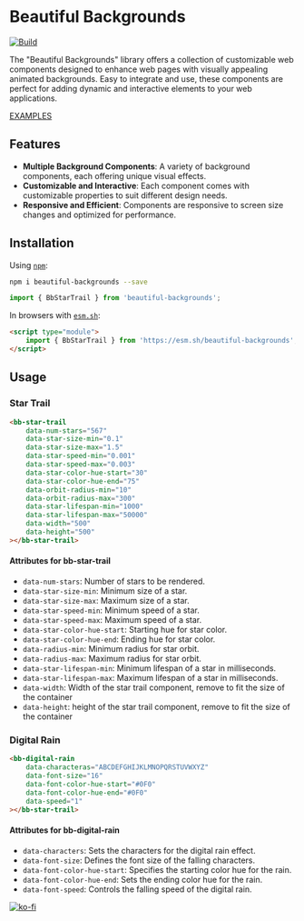 # Beautiful Backgrounds

[![Build][build-badge]][build]

The "Beautiful Backgrounds" library offers a collection of customizable web components designed to enhance web pages with visually appealing animated backgrounds. Easy to integrate and use, these components are perfect for adding dynamic and interactive elements to your web applications.

[EXAMPLES][examples]

## Features

-   **Multiple Background Components**: A variety of background components, each offering unique visual effects.
-   **Customizable and Interactive**: Each component comes with customizable properties to suit different design needs.
-   **Responsive and Efficient**: Components are responsive to screen size changes and optimized for performance.

## Installation

Using [`npm`][npm]:

```sh
npm i beautiful-backgrounds --save
```

```js
import { BbStarTrail } from 'beautiful-backgrounds';
```

In browsers with [`esm.sh`][esmsh]:

```html
<script type="module">
    import { BbStarTrail } from 'https://esm.sh/beautiful-backgrounds';
</script>
```

## Usage

### Star Trail

```html
<bb-star-trail
    data-num-stars="567"
    data-star-size-min="0.1"
    data-star-size-max="1.5"
    data-star-speed-min="0.001"
    data-star-speed-max="0.003"
    data-star-color-hue-start="30"
    data-star-color-hue-end="75"
    data-orbit-radius-min="10"
    data-orbit-radius-max="300"
    data-star-lifespan-min="1000"
    data-star-lifespan-max="50000"
    data-width="500"
    data-height="500"
></bb-star-trail>
```

#### Attributes for bb-star-trail

-   `data-num-stars`: Number of stars to be rendered.
-   `data-star-size-min`: Minimum size of a star.
-   `data-star-size-max`: Maximum size of a star.
-   `data-star-speed-min`: Minimum speed of a star.
-   `data-star-speed-max`: Maximum speed of a star.
-   `data-star-color-hue-start`: Starting hue for star color.
-   `data-star-color-hue-end`: Ending hue for star color.
-   `data-radius-min`: Minimum radius for star orbit.
-   `data-radius-max`: Maximum radius for star orbit.
-   `data-star-lifespan-min`: Minimum lifespan of a star in milliseconds.
-   `data-star-lifespan-max`: Maximum lifespan of a star in milliseconds.
-   `data-width`: Width of the star trail component, remove to fit the size of the container
-   `data-height`: height of the star trail component, remove to fit the size of the container

### Digital Rain

```html
<bb-digital-rain
    data-characteras="ABCDEFGHIJKLMNOPQRSTUVWXYZ"
    data-font-size="16"
    data-font-color-hue-start="#0F0"
    data-font-color-hue-end="#0F0"
    data-speed="1"
></bb-star-trail>
```

#### Attributes for bb-digital-rain

-   `data-characters`: Sets the characters for the digital rain effect.
-   `data-font-size`: Defines the font size of the falling characters.
-   `data-font-color-hue-start`: Specifies the starting color hue for the rain.
-   `data-font-color-hue-end`: Sets the ending color hue for the rain.
-   `data-font-speed`: Controls the falling speed of the digital rain.

[![ko-fi](https://ko-fi.com/img/githubbutton_sm.svg)](https://ko-fi.com/A0A3QJPZ9)

<!-- Links -->

[build-badge]: https://github.com/niekes/beautiful-backgrounds/workflows/main/badge.svg

[build]: https://github.com/niekes/beautiful-backgrounds/actions

[esmsh]: https://esm.sh

[npm]: https://www.npmjs.com/package/beautiful-backgrounds

[examples]: https://codepen.io/collection/aMPozo
